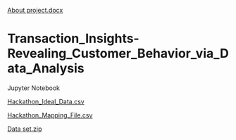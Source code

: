 [About project.docx](https://github.com/vishnuvardhankunsoth/Store_Transaction_Data_Insights/files/14276204/About.project.docx)
# Transaction_Insights-Revealing_Customer_Behavior_via_Data_Analysis
Jupyter Notebook

[Hackathon_Ideal_Data.csv](https://github.com/vishnuvardhankunsoth/Store_Transaction_Data_Insights/files/14276082/Hackathon_Ideal_Data.csv)

[Hackathon_Mapping_File.csv](https://github.com/vishnuvardhankunsoth/Store_Transaction_Data_Insights/files/14276116/Hackathon_Mapping_File.csv)

[Data set.zip](https://github.com/vishnuvardhankunsoth/Store_Transaction_Data_Insights/files/14276142/Data.set.zip)



